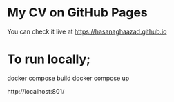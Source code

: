 # My CV on GitHub Pages
You can check it live at https://hasanaghaazad.github.io

# To run locally;
docker compose build
docker compose up

http://localhost:801/